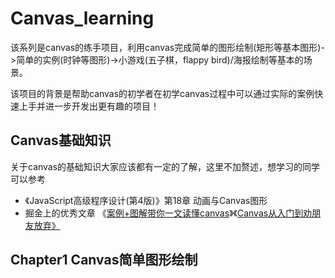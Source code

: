 # Canvas_learning

该系列是canvas的练手项目，利用canvas完成简单的图形绘制(矩形等基本图形)->简单的实例(时钟等图形)->小游戏(五子棋，flappy bird)/海报绘制等基本的场景。

该项目的背景是帮助canvas的初学者在初学canvas过程中可以通过实际的案例快速上手并进一步开发出更有趣的项目！

## Canvas基础知识

关于canvas的基础知识大家应该都有一定的了解，这里不加赘述，想学习的同学可以参考

* 《JavaScript高级程序设计(第4版)》第18章 动画与Canvas图形
* 掘金上的优秀文章 《[案例+图解带你一文读懂canvas](https://juejin.cn/post/7119495608938790942)》《[Canvas从入门到劝朋友放弃》](https://juejin.cn/post/7116784455561248775)

## Chapter1 Canvas简单图形绘制
